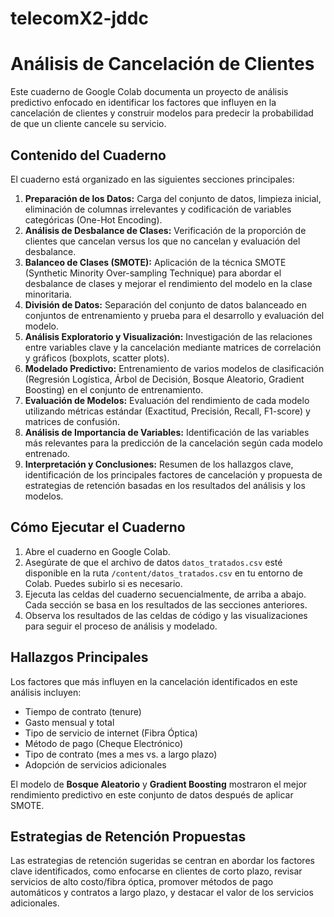 # telecomX2-jddc

# Análisis de Cancelación de Clientes

Este cuaderno de Google Colab documenta un proyecto de análisis predictivo enfocado en identificar los factores que influyen en la cancelación de clientes y construir modelos para predecir la probabilidad de que un cliente cancele su servicio.

## Contenido del Cuaderno

El cuaderno está organizado en las siguientes secciones principales:

1.  **Preparación de los Datos:** Carga del conjunto de datos, limpieza inicial, eliminación de columnas irrelevantes y codificación de variables categóricas (One-Hot Encoding).
2.  **Análisis de Desbalance de Clases:** Verificación de la proporción de clientes que cancelan versus los que no cancelan y evaluación del desbalance.
3.  **Balanceo de Clases (SMOTE):** Aplicación de la técnica SMOTE (Synthetic Minority Over-sampling Technique) para abordar el desbalance de clases y mejorar el rendimiento del modelo en la clase minoritaria.
4.  **División de Datos:** Separación del conjunto de datos balanceado en conjuntos de entrenamiento y prueba para el desarrollo y evaluación del modelo.
5.  **Análisis Exploratorio y Visualización:** Investigación de las relaciones entre variables clave y la cancelación mediante matrices de correlación y gráficos (boxplots, scatter plots).
6.  **Modelado Predictivo:** Entrenamiento de varios modelos de clasificación (Regresión Logística, Árbol de Decisión, Bosque Aleatorio, Gradient Boosting) en el conjunto de entrenamiento.
7.  **Evaluación de Modelos:** Evaluación del rendimiento de cada modelo utilizando métricas estándar (Exactitud, Precisión, Recall, F1-score) y matrices de confusión.
8.  **Análisis de Importancia de Variables:** Identificación de las variables más relevantes para la predicción de la cancelación según cada modelo entrenado.
9.  **Interpretación y Conclusiones:** Resumen de los hallazgos clave, identificación de los principales factores de cancelación y propuesta de estrategias de retención basadas en los resultados del análisis y los modelos.

## Cómo Ejecutar el Cuaderno

1.  Abre el cuaderno en Google Colab.
2.  Asegúrate de que el archivo de datos `datos_tratados.csv` esté disponible en la ruta `/content/datos_tratados.csv` en tu entorno de Colab. Puedes subirlo si es necesario.
3.  Ejecuta las celdas del cuaderno secuencialmente, de arriba a abajo. Cada sección se basa en los resultados de las secciones anteriores.
4.  Observa los resultados de las celdas de código y las visualizaciones para seguir el proceso de análisis y modelado.

## Hallazgos Principales

Los factores que más influyen en la cancelación identificados en este análisis incluyen:
*   Tiempo de contrato (tenure)
*   Gasto mensual y total
*   Tipo de servicio de internet (Fibra Óptica)
*   Método de pago (Cheque Electrónico)
*   Tipo de contrato (mes a mes vs. a largo plazo)
*   Adopción de servicios adicionales

El modelo de **Bosque Aleatorio** y **Gradient Boosting** mostraron el mejor rendimiento predictivo en este conjunto de datos después de aplicar SMOTE.

## Estrategias de Retención Propuestas

Las estrategias de retención sugeridas se centran en abordar los factores clave identificados, como enfocarse en clientes de corto plazo, revisar servicios de alto costo/fibra óptica, promover métodos de pago automáticos y contratos a largo plazo, y destacar el valor de los servicios adicionales.
